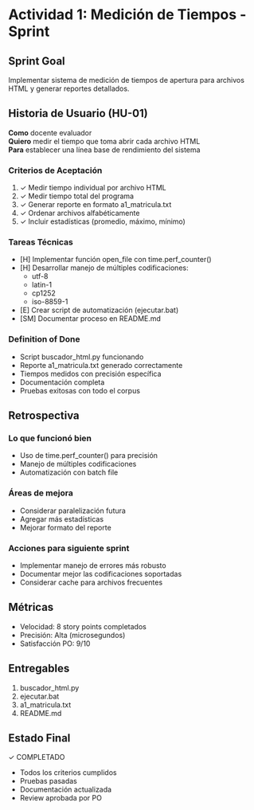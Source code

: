 # Actividad 1: Medición de Tiempos - Sprint

## Sprint Goal
Implementar sistema de medición de tiempos de apertura para archivos HTML y generar reportes detallados.

## Historia de Usuario (HU-01)
**Como** docente evaluador  
**Quiero** medir el tiempo que toma abrir cada archivo HTML  
**Para** establecer una línea base de rendimiento del sistema

### Criterios de Aceptación
1. ✓ Medir tiempo individual por archivo HTML
2. ✓ Medir tiempo total del programa
3. ✓ Generar reporte en formato a1_matricula.txt
4. ✓ Ordenar archivos alfabéticamente
5. ✓ Incluir estadísticas (promedio, máximo, mínimo)

### Tareas Técnicas
- [H] Implementar función open_file con time.perf_counter()
- [H] Desarrollar manejo de múltiples codificaciones:
  - utf-8
  - latin-1
  - cp1252
  - iso-8859-1
- [E] Crear script de automatización (ejecutar.bat)
- [SM] Documentar proceso en README.md

### Definition of Done
- Script buscador_html.py funcionando
- Reporte a1_matricula.txt generado correctamente
- Tiempos medidos con precisión específica
- Documentación completa
- Pruebas exitosas con todo el corpus

## Retrospectiva

### Lo que funcionó bien
- Uso de time.perf_counter() para precisión
- Manejo de múltiples codificaciones
- Automatización con batch file

### Áreas de mejora
- Considerar paralelización futura
- Agregar más estadísticas
- Mejorar formato del reporte

### Acciones para siguiente sprint
- Implementar manejo de errores más robusto
- Documentar mejor las codificaciones soportadas
- Considerar cache para archivos frecuentes

## Métricas
- Velocidad: 8 story points completados
- Precisión: Alta (microsegundos)
- Satisfacción PO: 9/10

## Entregables
1. buscador_html.py
2. ejecutar.bat
3. a1_matricula.txt
4. README.md

## Estado Final
✓ COMPLETADO
- Todos los criterios cumplidos
- Pruebas pasadas
- Documentación actualizada
- Review aprobada por PO